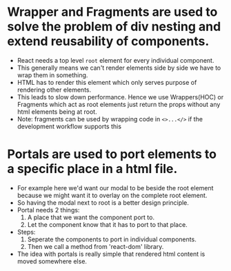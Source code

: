 # Wrapper and Fragments are used to solve the problem of div nesting and extend reusability of components.

* React needs a top level `root` element for every individual component.
* This generally means we can't render elements side by side we have to wrap them in something.
* HTML has to render this element which only serves purpose of rendering other elements.
* This leads to slow down performance. Hence we use Wrappers(HOC) or Fragments which act as root elements just return the props without any html elements being at root.
* Note: fragments can be used by wrapping code in `<>...</>` if the development workflow supports this

# Portals are used to port elements to a specific place in a html file.

* For example here we'd want our modal to be beside the root element because we might want it to overlay on the complete root element.
* So having the modal next to root is a better design principle.
* Portal needs 2 things:
    1. A place that we want the component port to.
    2. Let the component know that it has to port to that place.
* Steps:
    1. Seperate the components to port in individual components.
    2. Then we call a method from 'react-dom' library.
* The idea with portals is really simple that rendered html content is moved somewhere else.